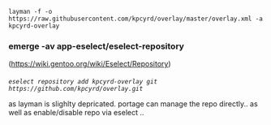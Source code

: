 ```
layman -f -o https://raw.githubusercontent.com/kpcyrd/overlay/master/overlay.xml -a kpcyrd-overlay
```

### emerge -av app-eselect/eselect-repository 
(https://wiki.gentoo.org/wiki/Eselect/Repository)
####
*```eselect repository add kpcyrd-overlay git https://github.com/kpcyrd/overlay.git```*

as layman is slighlty depricated.  portage can manage the repo directly.. 
as well as enable/disable repo via eselect .. 
